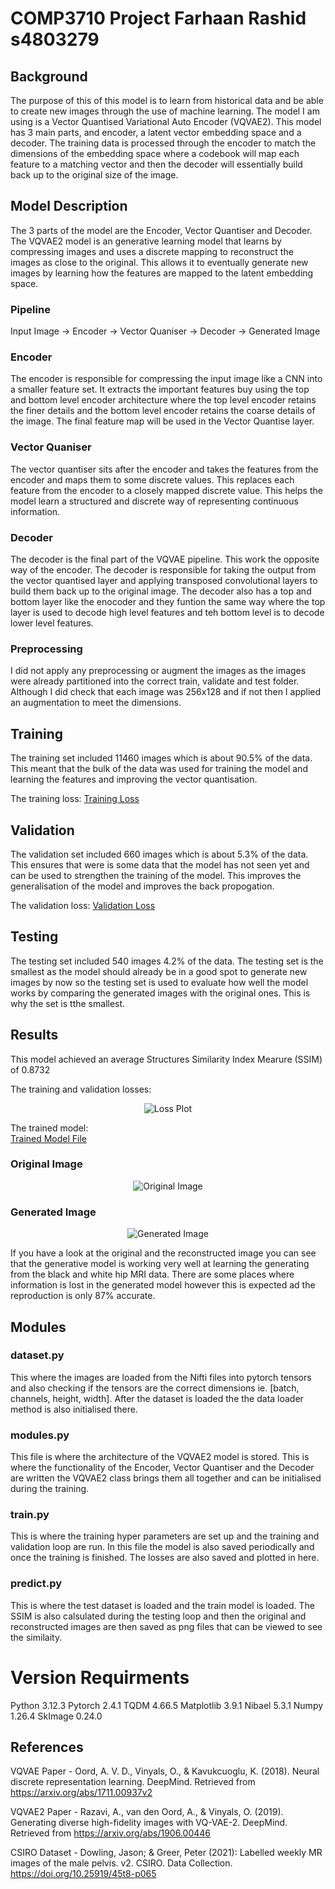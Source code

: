 # COMP3710 Project Farhaan Rashid s4803279

## Background
The purpose of this of this model is to learn from historical data and be able to create new images through the use of machine learning. The model I am using is a Vector Quantised Variational Auto Encoder (VQVAE2). This model has 3 main parts, and encoder, a latent vector embedding space and a decoder. The training data is processed through the encoder to match the dimensions of the embedding space where a codebook will map each feature to a matching vector and then the decoder will essentially build back up to the original size of the image.

## Model Description
The 3 parts of the model are the Encoder, Vector Quantiser and Decoder. The VQVAE2 model is an generative learning model that learns by compressing images and uses a discrete mapping to reconstruct the images as close to the original. This allows it to eventually generate new images by learning how the features are mapped to the latent embedding space.

### Pipeline
Input Image -> Encoder -> Vector Quaniser -> Decoder -> Generated Image

### Encoder
The encoder is responsible for compressing the input image like a CNN into a smaller feature set. It extracts the important features buy using the top and bottom level encoder architecture where the top level encoder retains the finer details and the bottom level encoder retains the coarse details of the image. The final feature map will be used in the Vector Quantise layer.

### Vector Quaniser
The vector quantiser sits after the encoder and takes the features from the encoder and maps them to some discrete values. This replaces each feature from the encoder to a closely mapped discrete value. This helps the model learn a structured and discrete way of representing continuous information.

### Decoder
The decoder is the final part of the VQVAE pipeline. This work the opposite way of the encoder. The decoder is responsible for taking the output from the vector quantised layer and applying transposed convolutional layers to build them back up to the original image. The decoder also has a top and bottom layer like the enocoder and they funtion the same way where the top layer is used to decode high level features and teh bottom level is to decode lower level features.

### Preprocessing
I did not apply any preprocessing or augment the images as the images were already partitioned into the correct train, validate and test folder. Although I did check that each image was 256x128 and if not then I applied an augmentation to meet the dimensions.

## Training
The training set included 11460 images which is about 90.5% of the data. This meant that the bulk of the data was used for training the model and learning the features and improving the vector quantisation.

The training loss: [Training Loss](https://github.com/farhaan-r/COMP3710-Project/blob/topic-recognition/recognition/VQVAE_s4803279/Results/train_losses.txt)

## Validation
The validation set included 660 images which is about 5.3% of the data. This ensures that were is some data that the model has not seen yet and can be used to strengthen the training of the model. This improves the generalisation of the model and improves the back propogation.

The validation loss: [Validation Loss](https://github.com/farhaan-r/COMP3710-Project/blob/topic-recognition/recognition/VQVAE_s4803279/Results/val_losses.txt)

## Testing
The testing set included 540 images 4.2% of the data. The testing set is the smallest as the model should already be in a good spot to generate new images by now so the testing set is used to evaluate how well the model works by comparing the generated images with the original ones. This is why the set is tthe smallest.

## Results
This model achieved an average Structures Similarity Index Mearure (SSIM) of 0.8732

The training and validation losses:  
<p align="center">
  <img src="https://github.com/farhaan-r/COMP3710-Project/blob/topic-recognition/recognition/VQVAE_s4803279/Results/loss_plot.png" alt="Loss Plot">
</p>

The trained model:  
[Trained Model File](https://github.com/farhaan-r/COMP3710-Project/blob/topic-recognition/recognition/VQVAE_s4803279/Results/vqvae2_epoch_final.pth)

### Original Image
<p align="center">
  <img src="https://github.com/farhaan-r/COMP3710-Project/blob/topic-recognition/recognition/VQVAE_s4803279/Results/original_0.png" alt="Original Image">
</p>

### Generated Image
<p align="center">
  <img src="https://github.com/farhaan-r/COMP3710-Project/blob/topic-recognition/recognition/VQVAE_s4803279/Results/reconstruction_0.png" alt="Generated Image">
</p>

If you have a look at the original and the reconstructed image you can see that the generative model is working very well at learning the generating from the black and white hip MRI data. There are some places where information is lost in the generated model however this is expected ad the reproduction is only 87% accurate.

## Modules
### dataset.py
This where the images are loaded from the Nifti files into pytorch tensors and also checking if the tensors are the correct dimensions ie. [batch, channels, height, width]. After the dataset is loaded the the data loader method is also initialised there.

### modules.py
This file is where the architecture of the VQVAE2 model is stored. This is where the functionality of the Encoder, Vector Quantiser and the Decoder are written the VQVAE2 class brings them all together and can be initialised during the training.

### train.py
This is where the training hyper parameters are set up and the training and validation loop are run. In this file the model is also saved periodically and once the training is finished. The losses are also saved and plotted in here.

### predict.py
This is where the test dataset is loaded and the train model is loaded. The SSIM is also calsulated during the testing loop and then the original and reconstructed images are then saved as png files that can be viewed to see the similaity.

# Version Requirments
Python 3.12.3
Pytorch 2.4.1
TQDM 4.66.5
Matplotlib 3.9.1
Nibael 5.3.1
Numpy 1.26.4
SkImage 0.24.0

## References

VQVAE Paper - Oord, A. V. D., Vinyals, O., & Kavukcuoglu, K. (2018). Neural discrete representation learning. DeepMind. Retrieved from https://arxiv.org/abs/1711.00937v2

VQVAE2 Paper - Razavi, A., van den Oord, A., & Vinyals, O. (2019). Generating diverse high-fidelity images with VQ-VAE-2. DeepMind. Retrieved from https://arxiv.org/abs/1906.00446

CSIRO Dataset - Dowling, Jason; & Greer, Peter (2021): Labelled weekly MR images of the male pelvis. v2. CSIRO. Data Collection. https://doi.org/10.25919/45t8-p065
